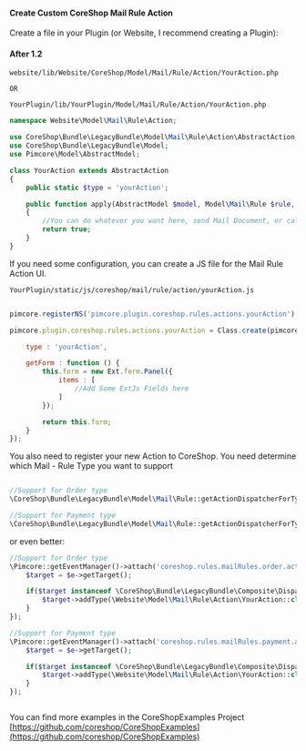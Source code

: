 
#### Create Custom CoreShop Mail Rule Action

Create a file in your Plugin (or Website, I recommend creating a Plugin):

#### After 1.2

```
website/lib/Website/CoreShop/Model/Mail/Rule/Action/YourAction.php

OR

YourPlugin/lib/YourPlugin/Model/Mail/Rule/Action/YourAction.php
```

```php
namespace Website\Model\Mail\Rule\Action;

use CoreShop\Bundle\LegacyBundle\Model\Mail\Rule\Action\AbstractAction;
use CoreShop\Bundle\LegacyBundle\Model;
use Pimcore\Model\AbstractModel;

class YourAction extends AbstractAction
{
    public static $type = 'yourAction';

    public function apply(AbstractModel $model, Model\Mail\Rule $rule, $params = [])
    {
        //You can do whatever you want here, send Mail Document, or call API
        return true;
    }
}

```
If you need some configuration, you can create a JS file for the Mail Rule Action UI.

```
YourPlugin/static/js/coreshop/mail/rule/action/yourAction.js
```

```js

pimcore.registerNS('pimcore.plugin.coreshop.rules.actions.yourAction');

pimcore.plugin.coreshop.rules.actions.yourAction = Class.create(pimcore.plugin.coreshop.rules.actions.abstract, {

    type : 'yourAction',

    getForm : function () {
        this.form = new Ext.form.Panel({
            items : [
                //Add Some ExtJs Fields here
            ]
        });

        return this.form;
    }
});

```

You also need to register your new Action to CoreShop. You need determine which Mail - Rule Type you want to support

```php

//Support for Order type
\CoreShop\Bundle\LegacyBundle\Model\Mail\Rule::getActionDispatcherForType('order')->addType(\Website\Model\Mail\Rule\Action\YourAction::class);

//Support for Payment type
\CoreShop\Bundle\LegacyBundle\Model\Mail\Rule::getActionDispatcherForType('payment')->addType(\Website\Model\Mail\Rule\Action\YourAction::class);
```

or even better:

```php
//Support for Order type
\Pimcore::getEventManager()->attach('coreshop.rules.mailRules.order.action.init', function(\Zend_EventManager_Event $e) {
    $target = $e->getTarget();

    if($target instanceof \CoreShop\Bundle\LegacyBundle\Composite\Dispatcher) {
        $target->addType(\Website\Model\Mail\Rule\Action\YourAction::class);
    }
});

//Support for Payment type
\Pimcore::getEventManager()->attach('coreshop.rules.mailRules.payment.action.init', function(\Zend_EventManager_Event $e) {
    $target = $e->getTarget();

    if($target instanceof \CoreShop\Bundle\LegacyBundle\Composite\Dispatcher) {
        $target->addType(\Website\Model\Mail\Rule\Action\YourAction::class);
    }
});



```

You can find more examples in the CoreShopExamples Project [https://github.com/coreshop/CoreShopExamples](https://github.com/coreshop/CoreShopExamples)